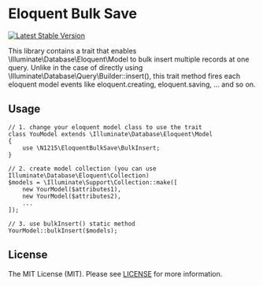 # Eloquent Bulk Save

[![Latest Stable Version](https://poser.pugx.org/n1215/jugoya/v/stable)](https://packagist.org/packages/n1215/eloquent-bulk-save)

This library contains a trait that enables \Illuminate\Database\Eloquent\Model to bulk insert multiple records at one query.
Unlike in the case of directly using \Illuminate\Database\Query\Builder::insert(), this trait method fires each eloquent model events like eloquent.creating, eloquent.saving, ... and so on.


## Usage

```
// 1. change your eloquent model class to use the trait
class YouModel extends \Illuminate\Database\Eloquent\Model
{
    use \N1215\EloquentBulkSave\BulkInsert;
}

// 2. create model collection (you can use Illuminate\Database\Eloquent\Collection)
$models = \Illuminate\Support\Collection::make([
    new YourModel($attributes1),
    new YourModel($attributes2),
    ...
]);

// 3. use bulkInsert() static method
YourModel::bulkInsert($models);

```

## License
The MIT License (MIT). Please see [LICENSE](LICENSE) for more information.
